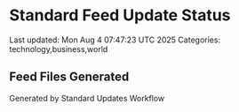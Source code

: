 # Standard Feed Update Status
Last updated: Mon Aug  4 07:47:23 UTC 2025
Categories: technology,business,world

## Feed Files Generated

Generated by Standard Updates Workflow
